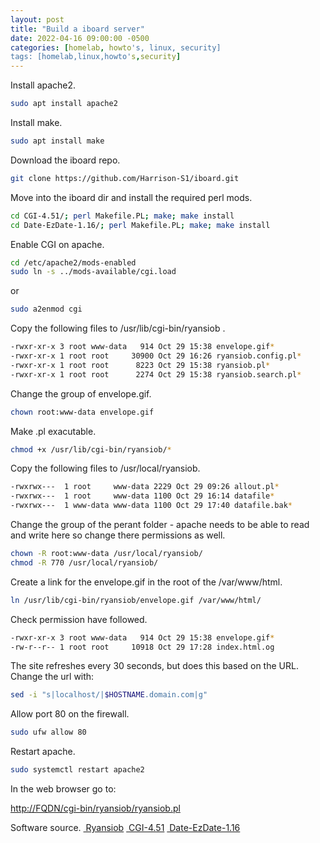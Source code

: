 ```yaml
---
layout: post
title: "Build a iboard server"
date: 2022-04-16 09:00:00 -0500
categories: [homelab, howto's, linux, security]
tags: [homelab,linux,howto's,security]
---
```


Install apache2.

```bash
sudo apt install apache2
```

Install make.

```bash
sudo apt install make
```

Download the iboard repo.

```bash
git clone https://github.com/Harrison-S1/iboard.git
```

Move into the iboard dir and install the required perl mods.

```bash
cd CGI-4.51/; perl Makefile.PL; make; make install
cd Date-EzDate-1.16/; perl Makefile.PL; make; make install
```

Enable CGI on apache.

```bash
cd /etc/apache2/mods-enabled
sudo ln -s ../mods-available/cgi.load
```

or

```bash
sudo a2enmod cgi
```

Copy the following files to /usr/lib/cgi-bin/ryansiob .

```bash
-rwxr-xr-x 3 root www-data   914 Oct 29 15:38 envelope.gif*
-rwxr-xr-x 1 root root     30900 Oct 29 16:26 ryansiob.config.pl*
-rwxr-xr-x 1 root root      8223 Oct 29 15:38 ryansiob.pl*
-rwxr-xr-x 1 root root      2274 Oct 29 15:38 ryansiob.search.pl*
```

Change the group of envelope.gif.

```bash
chown root:www-data envelope.gif
```

Make .pl exacutable.

```bash
chmod +x /usr/lib/cgi-bin/ryansiob/*
```

Copy the following files to /usr/local/ryansiob.

```bash
-rwxrwx---  1 root     www-data 2229 Oct 29 09:26 allout.pl*
-rwxrwx---  1 root     www-data 1100 Oct 29 16:14 datafile*
-rwxrwx---  1 www-data www-data 1100 Oct 29 17:40 datafile.bak*
```

Change the group of the perant folder - apache needs to be able to read and write here so change there permissions as well.

```bash
chown -R root:www-data /usr/local/ryansiob/
chmod -R 770 /usr/local/ryansiob/
```

Create a link for the envelope.gif in the root of the /var/www/html.

```bash
ln /usr/lib/cgi-bin/ryansiob/envelope.gif /var/www/html/
```

Check permission have followed.

```bash
-rwxr-xr-x 3 root www-data   914 Oct 29 15:38 envelope.gif*
-rw-r--r-- 1 root root     10918 Oct 29 17:28 index.html.og
```

The site refreshes every 30 seconds, but does this based on the URL. Change the url with:

```bash
sed -i "s|localhost/|$HOSTNAME.domain.com|g"
```

Allow port 80 on the firewall.

```bash
sudo ufw allow 80
```

Restart apache.

```bash
sudo systemctl restart apache2
```

In the web browser go to:

[http://FQDN/cgi-bin/ryansiob/ryansiob.pl](http://fqdn/cgi-bin/ryansiob/ryansiob.pl)

Software source. [
Ryansiob](https://sourceforge.net/projects/ryansiob/files/latest/download) [
CGI-4.51](https://cpan.metacpan.org/authors/id/L/LE/LEEJO/CGI-4.51.tar.gz) [
Date-EzDate-1.16](https://cpan.metacpan.org/authors/id/M/MI/MIKO/Date-EzDate-1.16.tar.gz)